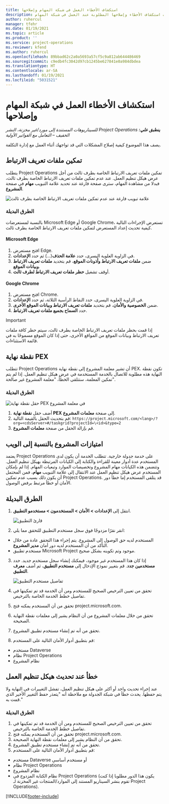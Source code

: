 ```yaml
---
title: استكشاف الأخطاء العمل في شبكة المهام وإصلاحها
description: يوفر هذا الموضوع معلومات استكشاف الأخطاء وإصلاحها المطلوبة عند العمل في شبكة المهام.
author: ruhercul
manager: tfehr
ms.date: 01/19/2021
ms.topic: article
ms.product: ''
ms.service: project-operations
ms.reviewer: kfend
ms.author: ruhercul
ms.openlocfilehash: 89bbad62c2a0a5693a57cf5c9a812ab644486469
ms.sourcegitcommit: c9edb4fc3042d97cb1245be627841e0a984dbdea
ms.translationtype: HT
ms.contentlocale: ar-SA
ms.lasthandoff: 01/19/2021
ms.locfileid: "5031521"
---
```

# <a name="troubleshoot-working-in-the-task-grid"></a>استكشاف الأخطاء العمل في شبكة المهام وإصلاحها 

_**ينطبق علي:** ‏‫Project Operations للسيناريوهات المستندة إلى مورد/غير مخزنة‬، ‏‫النشر الخفيف – التعامل مع الفواتير الأولية‬_

يصف هذا الموضوع كيفية إصلاح المشكلات التي قد تواجهك أثناء العمل مع إدارة التكلفة.

## <a name="enable-cookies"></a>تمكين ملفات تعريف الارتباط

يتطلب Project Operations تمكين ملفات تعريف الارتباط الخاصة بطرف ثالث من أجل عرض هيكل تنظيم العمل. عند عدم تمكين ملفات تعريف الارتباط الخاصة بطرف ثالث، فبدلا من مشاهدة المهام، سترى صفحة فارغة عند تحديد علامة التبويب **مهام** في صفحة **المشروع**.

![علامة تبويب فارغة عند عدم تمكين ملفات تعريف الارتباط الخاصة بطرف ثالث](media/blankschedule.png)


### <a name="workaround"></a>الطرق البديلة
بالنسبة لمستعرضات Microsoft Edge أو Google Chrome، تستعرض الإجراءات التالية كيفية تحديث إعداد المستعرض لتمكين ملفات تعريف الارتباط الخاصة بطرف ثالث.

#### <a name="microsoft-edge"></a>Microsoft Edge

1. افتح مستعرض Edge.
2. في الزاوية العلوية اليسرى، حدد **علامة الحذف**(...) ثم حدد **الإعدادات**.
3. ضمن **ملفات تعريف الارتباط وأذونات الموقع**، قم بتحديد **ملفات تعريف الارتباط وبيانات الموقع**.
4. أوقف تشغيل **حظر ملفات تعريف الارتباط لطرف ثالث**.

#### <a name="google-chrome"></a>Google Chrome

1. افتح مستعرض Chrome.
2. في الزاوية العلوية اليسرى، حدد النقاط الرأسية الثلاثة، ثم حدد **الإعدادات**.
3. ضمن **الخصوصية والأمان**، قم بتحديد **ملفات تعريف الارتباط وبيانات الموقع الأخرى**.
4. حدد **السماح بجميع ملفات تعريف الارتباط**.

> [!IMPORTANT]
> إذا قمت بحظر ملفات تعريف الارتباط الخاصة بطرف ثالث، سيتم حظر كافة ملفات تعريف الارتباط وبيانات الموقع من المواقع الأخرى، حتى إذا كان الموقع مسموحًا به في قائمة الاستثناءات.

## <a name="pex-endpoint"></a>نقطة نهاية PEX

تتطلب Project Operations أن تشير معلمة المشروع إلى نقطة نهاية PEX. تكون نقطة النهاية هذه مطلوبة للاتصال بالخدمة المستخدمة في عرض هيكل تنظيم العمل. إذا لم يتم تمكين المعلمة، ستتلقى الخطأ، "معلمة المشروع غير صالحة". 

### <a name="workaround"></a>الطرق البديلة
 ![حقل نقطة نهاية PEX في معلمة المشروع](media/projectparameter.png)

1. أضف حقل **نقطة نهاية PEX** إلى صفحة **معلمات المشروع**.
2. قم بتحديث الحقل بالقيمة التالية: `https://project.microsoft.com/<lang>/?org=<cdsServer>#/taskgrid?projectId=\<id>&type=2`
3. قم بإزالة الحقل من صفحة **معلمات المشروع**.

## <a name="privileges-for-project-for-the-web"></a>امتيازات المشروع بالنسبة إلى الويب

يعتمد Project Operations على خدمة جدولة خارجية. تتطلب الخدمة أن يكون لدى المستخدم عدة أدوار معينة للقراءة والكتابة إلى الكيانات المرتبطة بهيكل تنظيم العمل. وتتضمن هذه الكيانات مهام المشروع وتخصيصات الموارد وتبعيات المهام. إذا لم بإمكان المستخدم عرض هيكل تنظيم العمل عند الانتقال إلى علامة التبويب **مهام**، فمن المحتمل أن يكون ذلك بسبب عدم تمكين Project Operations. قد يتلقى المستخدم إما خطأ دور الأمان أو خطأ مرتبط برفض الوصول.


## <a name="workaround"></a>الطرق البديلة

1. انتقل إلى **الإعدادات > الأمان > المستخدمون > مستخدمو التطبيق**.  

   ![قارئ التطبيق](media/applicationuser.jpg)
   
2. انقر نقرًا مزدوجًا فوق سجل مستخدم التطبيق للتحقق مما يلي:

 - المستخدم لديه حق الوصول إلى المشروع. يتم إجراء هذا التحقق عادة من خلال التأكد من أن المستخدم لديه دور أمان **مدير المشروع**.
 - مستخدم تطبيق Microsoft Project موجود وتم تكوينه بشكل صحيح.
 
3. إذا كان هذا المستخدم غير موجود، فيمكنك إنشاء سجل مستخدم جديد. حدد **مستخدمين جدد**. قم بتغيير نموذج الإدخال إلى **مستخدم التطبيق**، ثم أضف **معرف التطبيق**.

   ![تفاصيل مستخدم التطبيق](media/applicationuserdetails.jpg)

4. تحقق من تعيين الترخيص الصحيح للمستخدم ومن أن الخدمة قد تم تمكينها في تفاصيل خطط الخدمة الخاصة بالترخيص.
5. تحقق من أن المستخدم يمكنه فتح project.microsoft.com.
6. تحقق من خلال معلمات المشروع من أن النظام يشير إلى معلمات نقطة النهاية الصحيحة.
7. تحقق من أنه تم إنشاء مستخدم تطبيق المشروع.
8. قم بتطبيق أدوار الأمان التالية على المستخدم:

  - مستخدم Dataverse
  - نظام Project Operations
  - نظام المشروع

## <a name="error-when-updating-the-work-breakdown-structure"></a>خطأ عند تحديث هيكل تنظيم العمل

عند إجراء تحديث واحد أو أكثر على هيكل تنظيم العمل، تفشل التغييرات في النهاية ولا يتم حفظها. يحدث خطأ في شبكة الجدولة مع ملاحظة أنه "يتعذر حفظ التغيير الأخير الذي قمت به."

### <a name="workaround"></a>الطرق البديلة

1. تحقق من تعيين الترخيص الصحيح للمستخدم ومن أن الخدمة قد تم تمكينها في تفاصيل خطط الخدمة الخاصة بالترخيص.
2. تحقق من أن المستخدم يمكنه فتح project.microsoft.com.
3. تحقق من أن النظام يشير إلى معلمات نقطة النهاية الصحيحة.
4. تحقق من أنه تم إنشاء مستخدم تطبيق المشروع.
5. قم بتطبيق أدوار الأمان التالية على المستخدم:
  
  - مستخدم Dataverse أو مستخدم أساسي
  - نظام Project Operations
  - نظام المشروع
  - نظام الكتابة المزدوج في Project Operations (يكون هذا الدور مطلوبا إذا كنت تقوم بنشر السيناريو المستند إلى الموارد/المنتجات غير المخزنة لـ Project Operations).


[!INCLUDE[footer-include](../includes/footer-banner.md)]